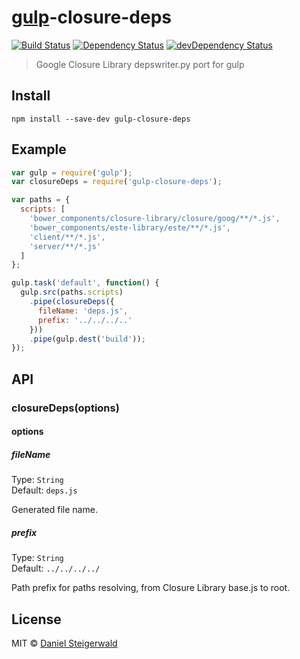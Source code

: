 # [gulp](http://gulpjs.com)-closure-deps
[![Build Status](https://secure.travis-ci.org/steida/gulp-closure-deps.png?branch=master)](http://travis-ci.org/steida/gulp-closure-deps) [![Dependency Status](https://david-dm.org/steida/gulp-closure-deps.png)](https://david-dm.org/steida/gulp-closure-deps) [![devDependency Status](https://david-dm.org/steida/gulp-closure-deps/dev-status.png)](https://david-dm.org/steida/gulp-closure-deps#info=devDependencies)

> Google Closure Library depswriter.py port for gulp


## Install

```
npm install --save-dev gulp-closure-deps
```


## Example

```js
var gulp = require('gulp');
var closureDeps = require('gulp-closure-deps');

var paths = {
  scripts: [
    'bower_components/closure-library/closure/goog/**/*.js',
    'bower_components/este-library/este/**/*.js',
    'client/**/*.js',
    'server/**/*.js'
  ]
};

gulp.task('default', function() {
  gulp.src(paths.scripts)
    .pipe(closureDeps({
      fileName: 'deps.js',
      prefix: '../../../..'
    }))
    .pipe(gulp.dest('build'));
});
```

## API

### closureDeps(options)

#### options

##### fileName

Type: `String`  
Default: `deps.js`

Generated file name.

##### prefix

Type: `String`  
Default: `../../../../`

Path prefix for paths resolving, from Closure Library base.js to root.

## License

MIT © [Daniel Steigerwald](https://github.com/steida)

